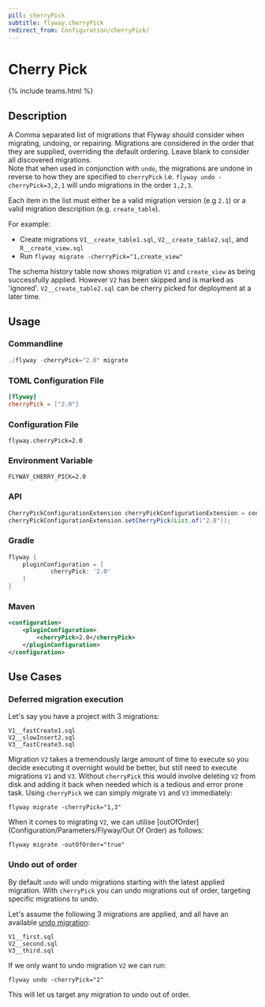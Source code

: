 ```yaml
---
pill: cherryPick
subtitle: flyway.cherryPick
redirect_from: Configuration/cherryPick/
---
```


# Cherry Pick
{% include teams.html %}

## Description
A Comma separated list of migrations that Flyway should consider when migrating, undoing, or repairing. Migrations are considered in the order that they are supplied, overriding the default ordering. Leave blank to consider all discovered migrations.<br/>
Note that when used in conjunction with `undo`, the migrations are undone in reverse to how they are specified to `cherryPick` i.e. `flyway undo -cherryPick=3,2,1` will undo migrations in the order `1,2,3`.

Each item in the list must either be a valid migration version (e.g `2.1`) or a valid migration description (e.g. `create_table`).

For example:
- Create migrations `V1__create_table1.sql`, `V2__create_table2.sql`, and `R__create_view.sql`
- Run `flyway migrate -cherryPick="1,create_view"`

The schema history table now shows migration `V1` and `create_view` as being successfully applied. However `V2` has been skipped and is marked as 'ignored'. `V2__create_table2.sql` can be cherry picked for deployment at a later time.

## Usage

### Commandline
```powershell
./flyway -cherryPick="2.0" migrate
```

### TOML Configuration File
```toml
[flyway]
cherryPick = ["2.0"]
```

### Configuration File
```properties
flyway.cherryPick=2.0
```

### Environment Variable
```properties
FLYWAY_CHERRY_PICK=2.0
```

### API
```java
CherryPickConfigurationExtension cherryPickConfigurationExtension = configuration.getPluginRegister().getPlugin(CherryPickConfigurationExtension.class);
cherryPickConfigurationExtension.setCherryPick(List.of("2.0"));
```

### Gradle
```groovy
flyway {
    pluginConfiguration = [
            cherryPick: '2.0'
    ]
}
```

### Maven
```xml
<configuration>
    <pluginConfiguration>
        <cherryPick>2.0</cherryPick>
    </pluginConfiguration>
</configuration>
```

## Use Cases

### Deferred migration execution

Let's say you have a project with 3 migrations:

```
V1__fastCreate1.sql
V2__slowInsert2.sql
V3__fastCreate3.sql
```

Migration `V2` takes a tremendously large amount of time to execute so you decide executing it overnight would be better, but still need to execute migrations `V1` and `V3`. Without `cherryPick` this would involve deleting `V2` from disk and adding it back when needed which is a tedious and error prone task. Using `cherryPick` we can simply migrate `V1` and `V3` immediately:

```
flyway migrate -cherryPick="1,3"
```

When it comes to migrating `V2`, we can utilise [outOfOrder](Configuration/Parameters/Flyway/Out Of Order) as follows:

```
flyway migrate -outOfOrder="true"
```

### Undo out of order

By default `undo` will undo migrations starting with the latest applied migration. With `cherryPick` you can undo migrations out of order, targeting specific migrations to undo.

Let's assume the following 3 migrations are applied, and all have an available [undo migration](Concepts/migrations#undo-migrations):

```
V1__first.sql
V2__second.sql
V3__third.sql
```

If we only want to undo migration `V2` we can run:

```
flyway undo -cherryPick="2"
```

This will let us target any migration to undo out of order.
